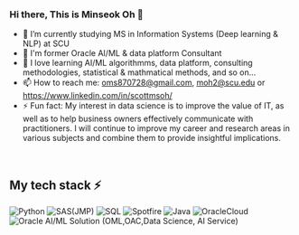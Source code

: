 ### Hi there, This is Minseok Oh 👋

- 🔭 I’m currently studying MS in Information Systems (Deep learning & NLP) at SCU
- 🔭 I'm former Oracle AI/ML & data platform Consultant
- 🌱 I love learning AI/ML algorithmms, data platform, consulting methodologies, statistical & mathmatical methods, and so on...  
- 📫 How to reach me: oms870728@gmail.com, moh2@scu.edu or https://www.linkedin.com/in/scottmsoh/
- ⚡ Fun fact: My interest in data science is to improve the value of IT, as well as to help business owners effectively communicate with practitioners. 
I will continue to improve my career and research areas in various subjects and combine them to provide insightful implications.





<br />
<h2> My tech stack ⚡ </h2>

![Python](https://img.shields.io/badge/-Python-F05032?style=for-the-badge&logo=Python&logoColor=ffffff)
![SAS(JMP)](https://img.shields.io/badge/-SAS(JMP)-007ACC?style=for-the-badge&logo=SAS(JMP))
![SQL](https://img.shields.io/badge/-SQL-43853d?style=for-the-badge&logo=SQL&logoColor=violet)
![Spotfire](https://img.shields.io/badge/-Spotfire-46a2f1?style=for-the-badge&logo=SQL&logoColor=violet)
![Java](https://img.shields.io/badge/-Java-222222?style=for-the-badge&logo=SQL&logoColor=violet)
![OracleCloud](https://img.shields.io/badge/-OracleCloud-F05032?style=for-the-badge&logo=SQL&logoColor=white)
![Oracle AI/ML Solution (OML,OAC,Data Science, AI Service)](https://img.shields.io/badge/-OracleAI/MLSolution-007ACC?style=for-the-badge&logo=SQL&logoColor=white)
